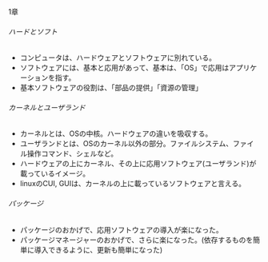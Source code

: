 1章
###### ハードとソフト
- コンピュータは、ハードウェアとソフトウェアに別れている。
- ソフトウェアには、基本と応用があって、基本は、「OS」で応用はアプリケーションを指す。
- 基本ソフトウェアの役割は、「部品の提供」「資源の管理」

###### カーネルとユーザランド
- カーネルとは、OSの中核。ハードウェアの違いを吸収する。
- ユーザランドとは、OSのカーネル以外の部分。ファイルシステム、ファイル操作コマンド、シェルなど。
- ハードウェアの上にカーネル、その上に応用ソフトウェア(ユーザランド)が載っているイメージ。
- linuxのCUI, GUIは、カーネルの上に載っているソフトウェアと言える。

###### パッケージ
- パッケージのおかげで、応用ソフトウェアの導入が楽になった。
- パッケージマネージャーのおかげで、さらに楽になった。(依存するものを簡単に導入できるように、更新も簡単になった)